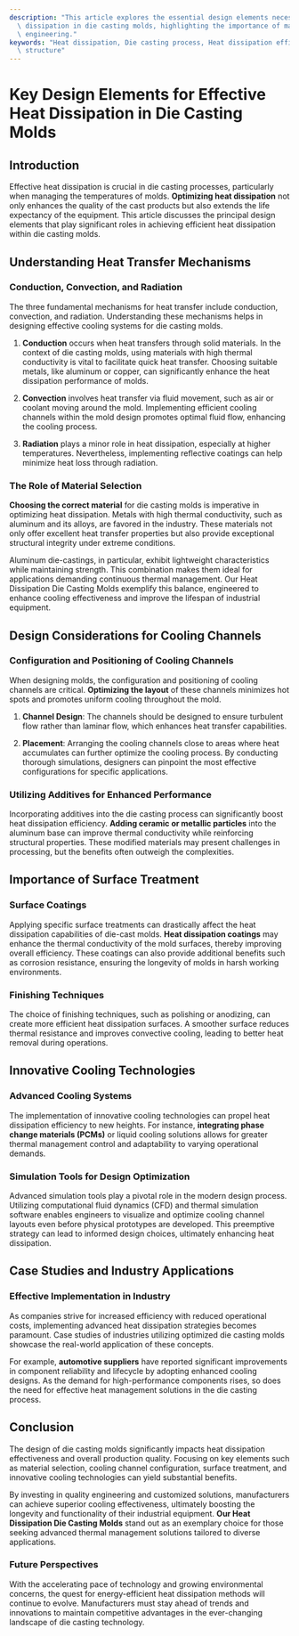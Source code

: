 ```yaml
---
description: "This article explores the essential design elements necessary for optimizing heat\
  \ dissipation in die casting molds, highlighting the importance of materials and\
  \ engineering."
keywords: "Heat dissipation, Die casting process, Heat dissipation efficiency, Heat dissipation\
  \ structure"
---
```

# Key Design Elements for Effective Heat Dissipation in Die Casting Molds

## Introduction

Effective heat dissipation is crucial in die casting processes, particularly when managing the temperatures of molds. **Optimizing heat dissipation** not only enhances the quality of the cast products but also extends the life expectancy of the equipment. This article discusses the principal design elements that play significant roles in achieving efficient heat dissipation within die casting molds.

## Understanding Heat Transfer Mechanisms

### Conduction, Convection, and Radiation

The three fundamental mechanisms for heat transfer include conduction, convection, and radiation. Understanding these mechanisms helps in designing effective cooling systems for die casting molds. 

1. **Conduction** occurs when heat transfers through solid materials. In the context of die casting molds, using materials with high thermal conductivity is vital to facilitate quick heat transfer. Choosing suitable metals, like aluminum or copper, can significantly enhance the heat dissipation performance of molds.

2. **Convection** involves heat transfer via fluid movement, such as air or coolant moving around the mold. Implementing efficient cooling channels within the mold design promotes optimal fluid flow, enhancing the cooling process.

3. **Radiation** plays a minor role in heat dissipation, especially at higher temperatures. Nevertheless, implementing reflective coatings can help minimize heat loss through radiation.

### The Role of Material Selection

**Choosing the correct material** for die casting molds is imperative in optimizing heat dissipation. Metals with high thermal conductivity, such as aluminum and its alloys, are favored in the industry. These materials not only offer excellent heat transfer properties but also provide exceptional structural integrity under extreme conditions.

Aluminum die-castings, in particular, exhibit lightweight characteristics while maintaining strength. This combination makes them ideal for applications demanding continuous thermal management. Our Heat Dissipation Die Casting Molds exemplify this balance, engineered to enhance cooling effectiveness and improve the lifespan of industrial equipment.

## Design Considerations for Cooling Channels

### Configuration and Positioning of Cooling Channels

When designing molds, the configuration and positioning of cooling channels are critical. **Optimizing the layout** of these channels minimizes hot spots and promotes uniform cooling throughout the mold.

1. **Channel Design**: The channels should be designed to ensure turbulent flow rather than laminar flow, which enhances heat transfer capabilities. 

2. **Placement**: Arranging the cooling channels close to areas where heat accumulates can further optimize the cooling process. By conducting thorough simulations, designers can pinpoint the most effective configurations for specific applications.

### Utilizing Additives for Enhanced Performance

Incorporating additives into the die casting process can significantly boost heat dissipation efficiency. **Adding ceramic or metallic particles** into the aluminum base can improve thermal conductivity while reinforcing structural properties. These modified materials may present challenges in processing, but the benefits often outweigh the complexities.

## Importance of Surface Treatment

### Surface Coatings 

Applying specific surface treatments can drastically affect the heat dissipation capabilities of die-cast molds. **Heat dissipation coatings** may enhance the thermal conductivity of the mold surfaces, thereby improving overall efficiency. These coatings can also provide additional benefits such as corrosion resistance, ensuring the longevity of molds in harsh working environments.

### Finishing Techniques

The choice of finishing techniques, such as polishing or anodizing, can create more efficient heat dissipation surfaces. A smoother surface reduces thermal resistance and improves convective cooling, leading to better heat removal during operations.

## Innovative Cooling Technologies

### Advanced Cooling Systems

The implementation of innovative cooling technologies can propel heat dissipation efficiency to new heights. For instance, **integrating phase change materials (PCMs)** or liquid cooling solutions allows for greater thermal management control and adaptability to varying operational demands. 

### Simulation Tools for Design Optimization

Advanced simulation tools play a pivotal role in the modern design process. Utilizing computational fluid dynamics (CFD) and thermal simulation software enables engineers to visualize and optimize cooling channel layouts even before physical prototypes are developed. This preemptive strategy can lead to informed design choices, ultimately enhancing heat dissipation.

## Case Studies and Industry Applications

### Effective Implementation in Industry

As companies strive for increased efficiency with reduced operational costs, implementing advanced heat dissipation strategies becomes paramount. Case studies of industries utilizing optimized die casting molds showcase the real-world application of these concepts.

For example, **automotive suppliers** have reported significant improvements in component reliability and lifecycle by adopting enhanced cooling designs. As the demand for high-performance components rises, so does the need for effective heat management solutions in the die casting process.

## Conclusion

The design of die casting molds significantly impacts heat dissipation effectiveness and overall production quality. Focusing on key elements such as material selection, cooling channel configuration, surface treatment, and innovative cooling technologies can yield substantial benefits. 

By investing in quality engineering and customized solutions, manufacturers can achieve superior cooling effectiveness, ultimately boosting the longevity and functionality of their industrial equipment. **Our Heat Dissipation Die Casting Molds** stand out as an exemplary choice for those seeking advanced thermal management solutions tailored to diverse applications.

### Future Perspectives

With the accelerating pace of technology and growing environmental concerns, the quest for energy-efficient heat dissipation methods will continue to evolve. Manufacturers must stay ahead of trends and innovations to maintain competitive advantages in the ever-changing landscape of die casting technology.
